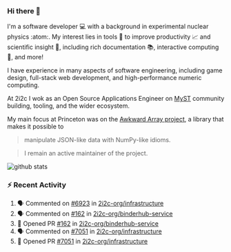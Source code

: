 ### Hi there 👋 

I'm a software developer 💻 with a background in experimental nuclear physics :atom:. My interest lies in tools :wrench: to improve productivity :chart_with_upwards_trend: and scientific insight :telescope:, including rich documentation 📚, interactive computing 🧮, and more! 

I have experience in many aspects of software engineering, including game design, full-stack web development, and high-performance numeric computing. 

At 2i2c I wok as an Open Source Applications Engineer on [MyST](https://github.com/jupyter-book/mystmd) community building, tooling, and the wider ecosystem. 

My main focus at Princeton was on the [Awkward Array project](awkward-array.org/), a library that makes it possible to 
> manipulate JSON-like data with NumPy-like idioms.

> I remain an active maintainer of the project. 

![github stats](https://github-readme-stats.vercel.app/api?username=agoose77&show_icons=true&hide_rank=true&hide_title=true&bg_color=30,e76445,904e95&text_color=efe3ec&icon_color=efe3ec)
<!--
**agoose77/agoose77** is a ✨ _special_ ✨ repository because its `README.md` (this file) appears on your GitHub profile.

Here are some ideas to get you started:

- 🔭 I’m currently working on ...
- 🌱 I’m currently learning ...
- 👯 I’m looking to collaborate on ...
- 🤔 I’m looking for help with ...
- 💬 Ask me about ...
- 📫 How to reach me: ...
- 😄 Pronouns: ...
- ⚡ Fun fact: ...
-->

### :zap: Recent Activity

<!--START_SECTION:activity-->
1. 🗣 Commented on [#6923](https://github.com/2i2c-org/infrastructure/issues/6923#issuecomment-3464572870) in [2i2c-org/infrastructure](https://github.com/2i2c-org/infrastructure)
2. 🗣 Commented on [#162](https://github.com/2i2c-org/binderhub-service/pull/162#issuecomment-3464480217) in [2i2c-org/binderhub-service](https://github.com/2i2c-org/binderhub-service)
3. 💪 Opened PR [#162](undefined) in [2i2c-org/binderhub-service](https://github.com/2i2c-org/binderhub-service)
4. 🗣 Commented on [#7051](https://github.com/2i2c-org/infrastructure/pull/7051#issuecomment-3463092165) in [2i2c-org/infrastructure](https://github.com/2i2c-org/infrastructure)
5. 💪 Opened PR [#7051](undefined) in [2i2c-org/infrastructure](https://github.com/2i2c-org/infrastructure)
<!--END_SECTION:activity-->
